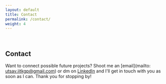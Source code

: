 ```yaml
---
layout: default
title: Contact
permalink: /contact/
weight: 4
---
```


&nbsp;

## **Contact**

Want to connect possible future projects? Shoot me an [email](mailto: utsav.iitkgp@gmail.com) or dm on [LinkedIn](https://www.linkedin.com/in/utsavmishra/) and I'll get in touch with you as soon as I can. Thank you for stopping by!  